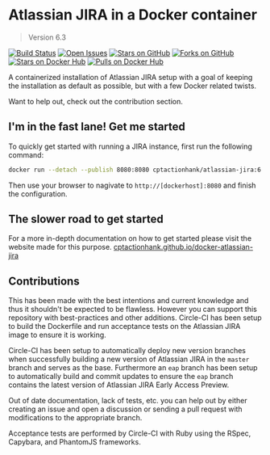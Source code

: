 # Atlassian JIRA in a Docker container

> Version 6.3

[![Build Status](https://img.shields.io/circleci/project/cptactionhank/docker-atlassian-jira/6.3.svg)](https://circleci.com/gh/cptactionhank/docker-atlassian-jira) [![Open Issues](https://img.shields.io/github/issues/cptactionhank/docker-atlassian-jira.svg)](https://github.com/cptactionhank/docker-atlassian-jira) [![Stars on GitHub](https://img.shields.io/github/stars/cptactionhank/docker-atlassian-jira.svg)](https://github.com/cptactionhank/docker-atlassian-jira) [![Forks on GitHub](https://img.shields.io/github/forks/cptactionhank/docker-atlassian-jira.svg)](https://github.com/cptactionhank/docker-atlassian-jira) [![Stars on Docker Hub](https://img.shields.io/docker/stars/cptactionhank/atlassian-jira.svg)](https://registry.hub.docker.com/u/cptactionhank/atlassian-jira) [![Pulls on Docker Hub](https://img.shields.io/docker/pulls/cptactionhank/atlassian-jira.svg)](https://registry.hub.docker.com/u/cptactionhank/atlassian-jira)

A containerized installation of Atlassian JIRA setup with a goal of keeping the installation as default as possible, but with a few Docker related twists.

Want to help out, check out the contribution section.

## I'm in the fast lane! Get me started

To quickly get started with running a JIRA instance, first run the following command:
```bash
docker run --detach --publish 8080:8080 cptactionhank/atlassian-jira:6.3
```

Then use your browser to nagivate to `http://[dockerhost]:8080` and finish the configuration.

## The slower road to get started

For a more in-depth documentation on how to get started please visit the website made for this purpose. [cptactionhank.github.io/docker-atlassian-jira](https://cptactionhank.github.io/docker-atlassian-jira)

## Contributions

This has been made with the best intentions and current knowledge and thus it shouldn't be expected to be flawless. However you can support this repository with best-practices and other additions. Circle-CI has been setup to build the Dockerfile and run acceptance tests on the Atlassian JIRA image to ensure it is working.

Circle-CI has been setup to automatically deploy new version branches when successfully building a new version of Atlassian JIRA in the `master` branch and serves as the base. Furthermore an `eap` branch has been setup to automatically build and commit updates to ensure the `eap` branch contains the latest version of Atlassian JIRA Early Access Preview.

Out of date documentation, lack of tests, etc. you can help out by either creating an issue and open a discussion or sending a pull request with modifications to the appropriate branch.

Acceptance tests are performed by Circle-CI with Ruby using the RSpec, Capybara, and PhantomJS frameworks.
